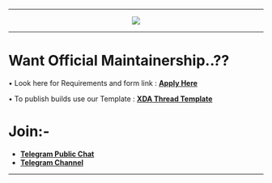 -----------------------------------------------------------------------------

<p align="center">
 <img src="https://github.com/SuperiorOS/android_vendor_superior/blob/ten/Phoenix.png" > 
</p>

-----------------------------------------------------------------------------

Want Official Maintainership..??
=================================

• Look here for Requirements and form link : [**Apply Here**](https://github.com/SuperiorOS-Devices/official_devices/blob/ten/README.md)

• To publish builds use our Template : [**XDA Thread Template**](https://github.com/SuperiorOS/superior_extras/blob/master/XDA-Thread%20Template-ten.txt)

Join:-
======

* [**Telegram Public Chat**](https://t.me/superioros)
* [**Telegram Channel**](https://t.me/superior_os)


----------------------------------------------------------------------------
